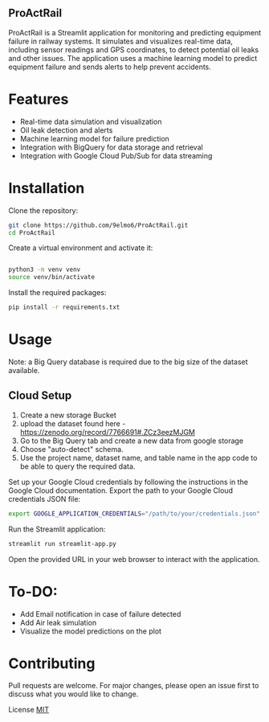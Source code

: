 ## ProActRail
ProActRail is a Streamlit application for monitoring and predicting equipment failure in railway systems. It simulates and visualizes real-time data, including sensor readings and GPS coordinates, to detect potential oil leaks and other issues. The application uses a machine learning model to predict equipment failure and sends alerts to help prevent accidents.

# Features

- Real-time data simulation and visualization
- Oil leak detection and alerts
- Machine learning model for failure prediction
- Integration with BigQuery for data storage and retrieval
- Integration with Google Cloud Pub/Sub for data streaming

# Installation

Clone the repository:
```bash
git clone https://github.com/9elmo6/ProActRail.git
cd ProActRail
```
Create a virtual environment and activate it:
```bash

python3 -m venv venv
source venv/bin/activate
```

Install the required packages:
```bash
pip install -r requirements.txt
```
# Usage

Note: a Big Query database is required due to the big size of the dataset available.

## Cloud Setup

1. Create a new storage Bucket
2. upload the dataset found here - https://zenodo.org/record/7766691#.ZCz3eezMJGM
3. Go to the Big Query tab and create a new data from google storage
4. Choose "auto-detect" schema.
5. Use the project name, dataset name, and table name in the app code to be able to query the required data.


Set up your Google Cloud credentials by following the instructions in the Google Cloud documentation.
Export the path to your Google Cloud credentials JSON file:

```bash
export GOOGLE_APPLICATION_CREDENTIALS="/path/to/your/credentials.json"
```
Run the Streamlit application:
```bash
streamlit run streamlit-app.py
```

Open the provided URL in your web browser to interact with the application.

# To-DO:
- Add Email notification in case of failure detected
- Add Air leak simulation
- Visualize the model predictions on the plot




# Contributing

Pull requests are welcome. For major changes, please open an issue first to discuss what you would like to change.

License
[MIT](https://choosealicense.com/licenses/mit/)

